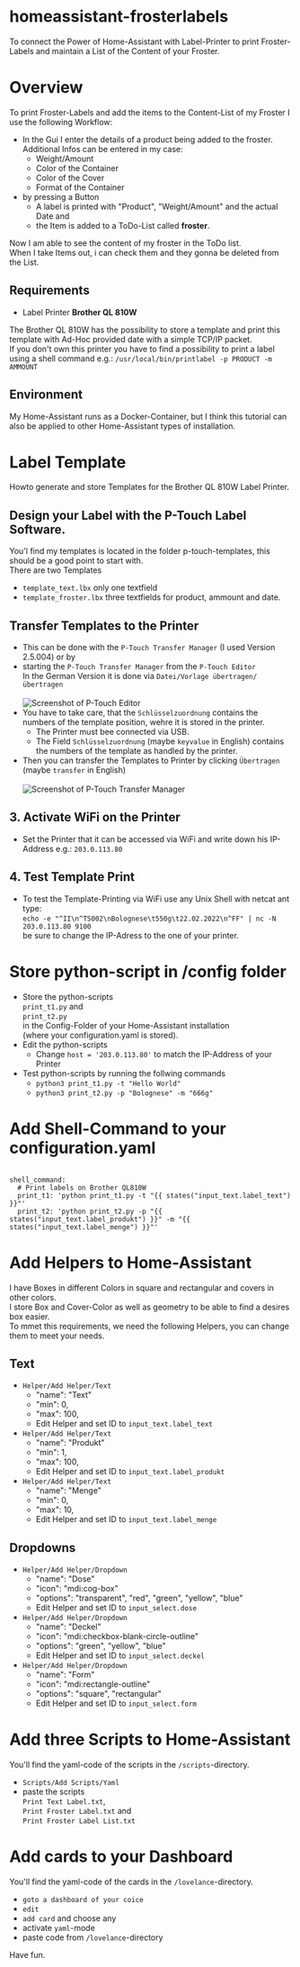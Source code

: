# homeassistant-frosterlabels
To connect the Power of Home-Assistant with Label-Printer to print Froster-Labels and maintain a List of the Content of your Froster.
# Overview 
To print Froster-Labels and add the items to the Content-List of my Froster I use the following Workflow:
  - In the Gui I enter the details of a product being added to the froster. <br />
    Additional Infos can be entered in my case: 
    * Weight/Amount
    * Color of the Container
    * Color of the Cover
    * Format of the Container
  - by pressing a Button 
    - A label is printed with "Product", "Weight/Amount" and the actual Date and
    - the Item is added to a ToDo-List called **froster**.

Now I am able to see the content of my froster in the ToDo list. <br />
When I take Items out, i can check them and they gonna be deleted from the List.

## Requirements 
   * Label Printer **Brother QL 810W**

The Brother QL 810W has the possibility to store a template and print this template with Ad-Hoc provided date with a simple TCP/IP packet. <br />
If you don't own this printer you have to find a possibility to print a label using a shell command e.g.: `/usr/local/bin/printlabel -p PRODUCT -m AMMOUNT`

## Environment 
My Home-Assistant runs as a Docker-Container, but I think this tutorial can also be applied to other Home-Assistant types of installation.

# Label Template 
Howto generate and store Templates for the Brother QL 810W Label Printer.
## Design your Label with the P-Touch Label Software. 
You'l find my templates is located in the folder p-touch-templates, this should be a good point to start with.<br />
There are two Templates
  * `template_text.lbx` only one textfield
  * `template_froster.lbx` three textfields for product, ammount and date.

## Transfer Templates to the Printer
  * This can be done with the `P-Touch Transfer Manager` (I used Version 2.5.004) or by  
  * starting the `P-Touch Transfer Manager` from the `P-Touch Editor` <br />
    In the German Version it is done via `Datei/Vorlage übertragen/übertragen`<br /><br />
![Screenshot of P-Touch Editor](/images/transfer_editor.png)<br />
  * You have to take care, that the `Schlüsselzuordnung` contains the numbers of the template position, wehre it is stored in the printer.
    * The Printer must bee connected via USB.
    * The Field `Schlüsselzuordnung` (maybe `keyvalue` in English) contains the numbers of the template as handled by the printer.
  * Then you can transfer the Templates to Printer by clicking `Übertragen` (maybe `transfer` in English) <br /><br />
![Screenshot of P-Touch Transfer Manager](/images/transfer_manager.png)<br />
## 3. Activate WiFi on the Printer
  * Set the Printer that it can be accessed via WiFi and write down his IP-Address e.g.: `203.0.113.80`
## 4. Test Template Print
  * To test the Template-Printing via WiFi use any Unix Shell with netcat ant type:<br />
    `echo -e "^II\n^TS002\nBolognese\t550g\t22.02.2022\n^FF" | nc -N 203.0.113.80 9100`<br />
    be sure to change the IP-Adress to the one of your printer.

# Store python-script in /config folder
  * Store the python-scripts <br />
    `print_t1.py` and <br />
    `print_t2.py` <br />
    in the Config-Folder of your Home-Assistant installation<br /> (where your configuration.yaml is stored).
  * Edit the python-scripts
    * Change `host = '203.0.113.80'` to match the IP-Address of your Printer
  * Test python-scripts by running the follwing commands
    * `python3 print_t1.py -t "Hello World"`
    * `python3 print_t2.py -p "Bolognese" -m "666g"`

# Add Shell-Command to your configuration.yaml 
<code yaml>
shell_command:
  # Print labels on Brother QL810W
  print_t1: 'python print_t1.py -t "{{ states("input_text.label_text") }}"'
  print_t2: 'python print_t2.py -p "{{ states("input_text.label_produkt") }}" -m "{{ states("input_text.label_menge") }}"'
</code>

# Add Helpers to Home-Assistant 
I have Boxes in different Colors in square and rectangular and covers in other colors.<br />
I store Box and Cover-Color as well as geometry to be able to find a desires box easier.<br />
To mmet this requirements, we need the following Helpers, you can change them to meet your needs.<br />
## Text
  * `Helper/Add Helper/Text`
    * "name": "Text"
    * "min": 0,
    * "max": 100,
    * Edit Helper and set ID to `input_text.label_text` 
  * `Helper/Add Helper/Text`
    * "name": "Produkt"
    * "min": 1,
    * "max": 100,
    * Edit Helper and set ID to `input_text.label_produkt` 
  * `Helper/Add Helper/Text`
    * "name": "Menge"
    * "min": 0,
    * "max": 10,
    * Edit Helper and set ID to `input_text.label_menge` 
## Dropdowns
  * `Helper/Add Helper/Dropdown`
    * "name": "Dose"
    * "icon": "mdi:cog-box"
    * "options": "transparent", "red", "green", "yellow", "blue"
    * Edit Helper and set ID to `input_select.dose` 
  * `Helper/Add Helper/Dropdown`
    * "name": "Deckel"
    * "icon": "mdi:checkbox-blank-circle-outline"
    * "options": "green", "yellow", "blue"
    * Edit Helper and set ID to `input_select.deckel` 
  * `Helper/Add Helper/Dropdown`
    * "name": "Form"
    * "icon": "mdi:rectangle-outline"
    * "options": "square", "rectangular"
    * Edit Helper and set ID to `input_select.form` 
    
# Add three Scripts to Home-Assistant 
You'll find the yaml-code of the scripts in the `/scripts`-directory.
  * `Scripts/Add Scripts/Yaml`
  * paste the scripts <br />
    `Print Text Label.txt`, <br />
    `Print Froster Label.txt` and <br />
    `Print Froster Label List.txt` <br />
  
# Add cards to your Dashboard
You'll find the yaml-code of the cards in the `/lovelance`-directory.
  * `goto a dashboard of your coice`
  * `edit`
  * `add card` and choose any 
  * activate `yaml`-mode 
  * paste code from `/lovelance`-directory

Have fun.
